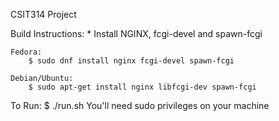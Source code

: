 CSIT314 Project

Build Instructions:
    * Install NGINX, fcgi-devel and spawn-fcgi

    Fedora:
        $ sudo dnf install nginx fcgi-devel spawn-fcgi

    Debian/Ubuntu:
        $ sudo apt-get install nginx libfcgi-dev spawn-fcgi

To Run:
    $ ./run.sh
    You'll need sudo privileges on your machine
